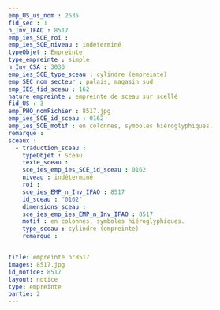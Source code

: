 ```yaml
---
emp_US_us_nom : 2635
fid_sec : 1
n_Inv_IFAO : 8517
emp_ies_SCE_roi : 
emp_ies_SCE_niveau : indéterminé
typeObjet : Empreinte
type_empreinte : simple
n_Inv_CSA : 3033
emp_ies_SCE_type_sceau : cylindre (empreinte)
emp_SEC_nom_secteur : palais, magasin sud
emp_IES_fid_sceau : 162
nature_empreinte : empreinte de sceau sur scellé
fid_US : 3
emp_PHO_nomFichier : 8517.jpg
emp_ies_SCE_id_sceau : 0162
emp_ies_SCE_motif : en colonnes, symboles hiéroglyphiques.
remarque : 
sceaux :
  - traduction_sceau : 
    typeObjet : Sceau
    texte_sceau : 
    sce_ies_emp_ies_SCE_id_sceau : 0162
    niveau : indéterminé
    roi : 
    sce_ies_EMP_n_Inv_IFAO : 8517
    id_sceau : "0162"
    dimensions_sceau : 
    sce_ies_emp_ies_EMP_n_Inv_IFAO : 8517
    motif : en colonnes, symboles hiéroglyphiques.
    type_sceau : cylindre (empreinte)
    remarque : 


title: empreinte n°8517
images: 8517.jpg
id_notice: 8517
layout: notice
type: empreinte
partie: 2
---
```

